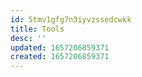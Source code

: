 ```yaml
---
id: 5tmv1gfg7n3iyvzssedcwkk
title: Tools
desc: ''
updated: 1657206859371
created: 1657206859371
---
```


